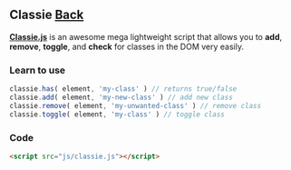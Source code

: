 ## Classie [Back](./../Framework.md)

[**Classie.js**](./classie.js) is an awesome mega lightweight script that allows you to **add**, **remove**, **toggle**, and **check** for classes in the DOM very easily.

### Learn to use

```js
classie.has( element, 'my-class' ) // returns true/false
classie.add( element, 'my-new-class' ) // add new class
classie.remove( element, 'my-unwanted-class' ) // remove class
classie.toggle( element, 'my-class' ) // toggle class
```

### Code

```html
<script src="js/classie.js"></script>
```

